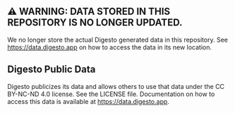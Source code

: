 ## ⚠️ WARNING: DATA STORED IN THIS REPOSITORY IS NO LONGER UPDATED.

We no longer store the actual Digesto generated data in this repository. See https://data.digesto.app on how to access the data in its new location.

## Digesto Public Data

Digesto publicizes its data and allows others to use that data under the CC BY-NC-ND 4.0 license. See the LICENSE file. Documentation on how to access this data is available at https://data.digesto.app.
